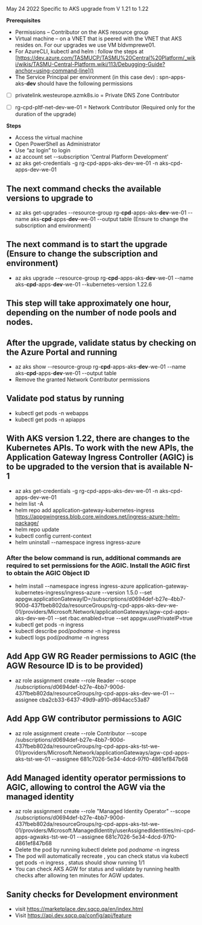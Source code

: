 May 24 2022 
Specific to AKS upgrade from V 1.21 to 1.22

**Prerequisites**
- Permissions – Contributor on the AKS resource group 
- Virtual machine – on a VNET that is peered with the VNET that AKS resides on. For our upgrades we use VM bldvmprewe01.
- For AzureCLI, kubectl and helm : follow the steps at [https://dev.azure.com/TASMUCP/TASMU%20Central%20Platform/_wiki/wikis/TASMU-Central-Platform.wiki/113/Debugging-Guide?anchor=using-command-line]()
- The Service Principal per environment (in this case dev) : spn-apps-aks-**dev** should have the following permissions
- [ ] privatelink.westeurope.azmk8s.io = Private DNS Zone Contributor
- [ ] rg-cpd-pltf-net-dev-we-01 = Network Contributor (Required only for the duration of the upgrade)


**Steps**
- Access the virtual machine
- Open PowerShell as Administrator
- Use “az login” to login
- az account set --subscription 'Central Platform Development'
- az aks get-credentials -g rg-cpd-apps-aks-dev-we-01 -n aks-cpd-apps-dev-we-01
## The next command checks the available versions to upgrade to 
- az aks get-upgrades --resource-group rg-**cpd**-apps-aks-**dev**-we-01 --name aks-**cpd**-apps-**dev**-we-01 --output table (Ensure to change the subscription and environment) 
## The next command is to start the upgrade (Ensure to change the subscription and environment)
- az aks upgrade --resource-group rg-**cpd**-apps-aks-**dev**-we-01 --name aks-**cpd**-apps-**dev**-we-01 --kubernetes-version 1.22.6
## This step will take approximately one hour, depending on the number of node pools and nodes. 
## After the upgrade, validate status by checking on the Azure Portal and running
- az aks show --resource-group rg-**cpd**-apps-aks-**dev**-we-01 --name aks-**cpd**-apps-**dev**-we-01 --output table
- Remove the granted Network Contributor permissions
## Validate pod status by running 
- kubectl get pods -n webapps
- kubectl get pods -n apiapps

## With AKS version 1.22, there are changes to the Kubernetes APIs. To work with the new APIs, the Application Gateway Ingress Controller (AGIC) is to be upgraded to the version that is available N-1

- az aks get-credentials -g rg-cpd-apps-aks-dev-we-01 -n aks-cpd-apps-dev-we-01
- helm list -A
- helm repo add application-gateway-kubernetes-ingress https://appgwingress.blob.core.windows.net/ingress-azure-helm-package/
- helm repo update
- kubectl config current-context
- helm uninstall --namespace ingress ingress-azure
### After the below command is run, additional commands are required to set permissions for the AGIC. Install the AGIC first to obtain the AGIC Object ID
- helm install --namespace ingress ingress-azure application-gateway-kubernetes-ingress/ingress-azure --version 1.5.0 --set appgw.applicationGatewayID=/subscriptions/d0694def-b27e-4bb7-900d-437fbeb802da/resourceGroups/rg-cpd-apps-aks-dev-we-01/providers/Microsoft.Network/applicationGateways/agw-cpd-apps-aks-dev-we-01 --set rbac.enabled=true --set appgw.usePrivateIP=true 
- kubectl get pods -n ingress
- kubectl describe pod/_podname_ -n ingress
- kubectl logs pod/_podname_ -n ingress
## Add App GW RG Reader permissions to AGIC (the AGW Resource ID is to be provided)
- az role assignment create --role Reader --scope /subscriptions/d0694def-b27e-4bb7-900d-437fbeb802da/resourceGroups/rg-cpd-apps-aks-dev-we-01 --assignee cba2cb33-6437-49d9-a910-d694acc53a87
## Add App GW contributor permissions to AGIC
- az role assignment create --role Contributor --scope /subscriptions/d0694def-b27e-4bb7-900d-437fbeb802da/resourceGroups/rg-cpd-apps-aks-tst-we-01/providers/Microsoft.Network/applicationGateways/agw-cpd-apps-aks-tst-we-01 --assignee 681c7026-5e34-4dcd-97f0-4861ef847b68
## Add Managed identity operator permissions to AGIC, allowing to control the AGW via the managed identity
- az role assignment create --role "Managed Identity Operator" --scope /subscriptions/d0694def-b27e-4bb7-900d-437fbeb802da/resourceGroups/rg-cpd-apps-aks-tst-we-01/providers/Microsoft.ManagedIdentity/userAssignedIdentities/mi-cpd-apps-agwaks-tst-we-01 --assignee 681c7026-5e34-4dcd-97f0-4861ef847b68 
- Delete the pod by running kubectl delete pod _podname_ -n ingress
- The pod will automatically recreate , you can check status via kubectl get pods -n ingress , status should show running 1/1 
- You can check AKS AGW for status and validate by running health checks after allowing ten minutes for AGW updates. 

## Sanity checks for Development environment 
- visit https://marketplace.dev.sqcp.qa/en/index.html  
- Visit https://api.dev.sqcp.qa/config/api/feature 




